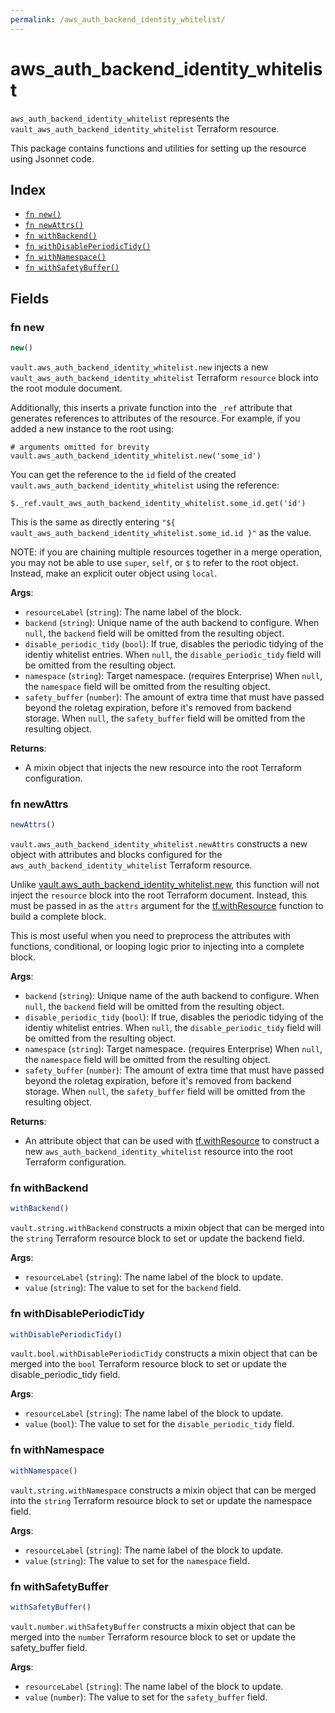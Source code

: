 ```yaml
---
permalink: /aws_auth_backend_identity_whitelist/
---
```


# aws_auth_backend_identity_whitelist

`aws_auth_backend_identity_whitelist` represents the `vault_aws_auth_backend_identity_whitelist` Terraform resource.



This package contains functions and utilities for setting up the resource using Jsonnet code.


## Index

* [`fn new()`](#fn-new)
* [`fn newAttrs()`](#fn-newattrs)
* [`fn withBackend()`](#fn-withbackend)
* [`fn withDisablePeriodicTidy()`](#fn-withdisableperiodictidy)
* [`fn withNamespace()`](#fn-withnamespace)
* [`fn withSafetyBuffer()`](#fn-withsafetybuffer)

## Fields

### fn new

```ts
new()
```


`vault.aws_auth_backend_identity_whitelist.new` injects a new `vault_aws_auth_backend_identity_whitelist` Terraform `resource`
block into the root module document.

Additionally, this inserts a private function into the `_ref` attribute that generates references to attributes of the
resource. For example, if you added a new instance to the root using:

    # arguments omitted for brevity
    vault.aws_auth_backend_identity_whitelist.new('some_id')

You can get the reference to the `id` field of the created `vault.aws_auth_backend_identity_whitelist` using the reference:

    $._ref.vault_aws_auth_backend_identity_whitelist.some_id.get('id')

This is the same as directly entering `"${ vault_aws_auth_backend_identity_whitelist.some_id.id }"` as the value.

NOTE: if you are chaining multiple resources together in a merge operation, you may not be able to use `super`, `self`,
or `$` to refer to the root object. Instead, make an explicit outer object using `local`.

**Args**:
  - `resourceLabel` (`string`): The name label of the block.
  - `backend` (`string`): Unique name of the auth backend to configure. When `null`, the `backend` field will be omitted from the resulting object.
  - `disable_periodic_tidy` (`bool`): If true, disables the periodic tidying of the identiy whitelist entries. When `null`, the `disable_periodic_tidy` field will be omitted from the resulting object.
  - `namespace` (`string`): Target namespace. (requires Enterprise) When `null`, the `namespace` field will be omitted from the resulting object.
  - `safety_buffer` (`number`): The amount of extra time that must have passed beyond the roletag expiration, before it&#39;s removed from backend storage. When `null`, the `safety_buffer` field will be omitted from the resulting object.

**Returns**:
- A mixin object that injects the new resource into the root Terraform configuration.


### fn newAttrs

```ts
newAttrs()
```


`vault.aws_auth_backend_identity_whitelist.newAttrs` constructs a new object with attributes and blocks configured for the `aws_auth_backend_identity_whitelist`
Terraform resource.

Unlike [vault.aws_auth_backend_identity_whitelist.new](#fn-new), this function will not inject the `resource`
block into the root Terraform document. Instead, this must be passed in as the `attrs` argument for the
[tf.withResource](https://github.com/tf-libsonnet/core/tree/main/docs#fn-withresource) function to build a complete block.

This is most useful when you need to preprocess the attributes with functions, conditional, or looping logic prior to
injecting into a complete block.

**Args**:
  - `backend` (`string`): Unique name of the auth backend to configure. When `null`, the `backend` field will be omitted from the resulting object.
  - `disable_periodic_tidy` (`bool`): If true, disables the periodic tidying of the identiy whitelist entries. When `null`, the `disable_periodic_tidy` field will be omitted from the resulting object.
  - `namespace` (`string`): Target namespace. (requires Enterprise) When `null`, the `namespace` field will be omitted from the resulting object.
  - `safety_buffer` (`number`): The amount of extra time that must have passed beyond the roletag expiration, before it&#39;s removed from backend storage. When `null`, the `safety_buffer` field will be omitted from the resulting object.

**Returns**:
  - An attribute object that can be used with [tf.withResource](https://github.com/tf-libsonnet/core/tree/main/docs#fn-withresource) to construct a new `aws_auth_backend_identity_whitelist` resource into the root Terraform configuration.


### fn withBackend

```ts
withBackend()
```

`vault.string.withBackend` constructs a mixin object that can be merged into the `string`
Terraform resource block to set or update the backend field.



**Args**:
  - `resourceLabel` (`string`): The name label of the block to update.
  - `value` (`string`): The value to set for the `backend` field.


### fn withDisablePeriodicTidy

```ts
withDisablePeriodicTidy()
```

`vault.bool.withDisablePeriodicTidy` constructs a mixin object that can be merged into the `bool`
Terraform resource block to set or update the disable_periodic_tidy field.



**Args**:
  - `resourceLabel` (`string`): The name label of the block to update.
  - `value` (`bool`): The value to set for the `disable_periodic_tidy` field.


### fn withNamespace

```ts
withNamespace()
```

`vault.string.withNamespace` constructs a mixin object that can be merged into the `string`
Terraform resource block to set or update the namespace field.



**Args**:
  - `resourceLabel` (`string`): The name label of the block to update.
  - `value` (`string`): The value to set for the `namespace` field.


### fn withSafetyBuffer

```ts
withSafetyBuffer()
```

`vault.number.withSafetyBuffer` constructs a mixin object that can be merged into the `number`
Terraform resource block to set or update the safety_buffer field.



**Args**:
  - `resourceLabel` (`string`): The name label of the block to update.
  - `value` (`number`): The value to set for the `safety_buffer` field.
